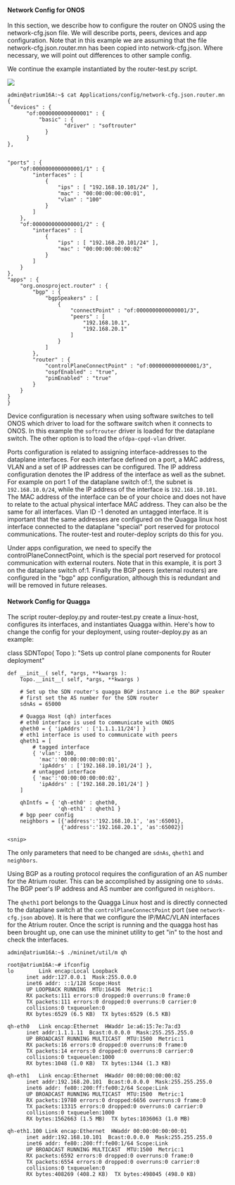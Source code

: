 #### Network Config for ONOS

In this section, we describe how to configure the router on ONOS using the network-cfg.json file. We will describe ports, peers, devices and app configuration. Note that in this example we are assuming that the file network-cfg.json.router.mn has been copied into network-cfg.json. Where necessary, we will point out differences to other sample config.

We continue the example instantiated by the router-test.py script.

![](https://github.com/onfsdn/atrium-docs/blob/master/16A/ONOS/pics/topoR.png)


    admin@atrium16A:~$ cat Applications/config/network-cfg.json.router.mn
    {
     "devices" : {
          "of:0000000000000001" : {
              "basic" : {
                      "driver" : "softrouter"
                }
          }
    },


    "ports" : {
        "of:0000000000000001/1" : {
            "interfaces" : [
                {
                    "ips" : [ "192.168.10.101/24" ],
                    "mac" : "00:00:00:00:00:01",
                    "vlan" : "100"
                }
            ]
        },
        "of:0000000000000001/2" : {
            "interfaces" : [
                {
                    "ips" : [ "192.168.20.101/24" ],
                    "mac" : "00:00:00:00:00:02"
                }
            ]
        }
    },
    "apps" : {
        "org.onosproject.router" : {
            "bgp" : {
                "bgpSpeakers" : [
                    {
                        "connectPoint" : "of:0000000000000001/3",
                        "peers" : [
                            "192.168.10.1",
                            "192.168.20.1"
                        ]
                    }
                ]
            },
            "router" : {
                "controlPlaneConnectPoint" : "of:0000000000000001/3",
                "ospfEnabled" : "true",
                "pimEnabled" : "true"
            }
        }
    }
    }

Device configuration is necessary when using software switches to tell ONOS which driver to load for the software switch when it connects to ONOS. In this example the `softrouter` driver is loaded for the dataplane switch. The other option is to load the `ofdpa-cpqd-vlan` driver.

Ports configuration is related to assigning interface-addresses to the dataplane interfaces. For each interface defined on a port, a MAC address, VLAN and a set of IP addresses can be configured. The IP address configuration denotes the IP address of the interface as well as the subnet. For example on port 1 of the dataplane switch of:1, the subnet is `192.168.10.0/24`, while the IP address of the interface is `192.168.10.101`. The MAC address of the interface can be of your choice and does not have to relate to the actual physical interface MAC address. They can also be the same for all interfaces. Vlan ID -1 denoted an untagged interface. It is important that the same addresses are configured on the Quagga linux host interface connected to the dataplane "special" port reserved for protocol communications. The router-test and router-deploy scripts do this for you.

Under apps configuration, we need to specify the controlPlaneConnectPoint, which is the special port reserved for protocol communication with external routers. Note that in this example, it is port 3 on the dataplane switch of:1. Finally the BGP peers (external routers) are configured in the "bgp" app configuration, although this is redundant and will be removed in future releases.

#### Network Config for Quagga

The script router-deploy.py and router-test.py create a linux-host, configures its interfaces, and instantiates Quagga within. Here's how to change the config for your deployment, using router-deploy.py as an example:

<snip>
    class SDNTopo( Topo ):
    "Sets up control plane components for Router deployment"
    
    def __init__( self, *args, **kwargs ):
        Topo.__init__( self, *args, **kwargs )
     
        # Set up the SDN router's quagga BGP instance i.e the BGP speaker
        # first set the AS number for the SDN router
        sdnAs = 65000

        # Quagga Host (qh) interfaces
        # eth0 interface is used to communicate with ONOS 
        qheth0 = { 'ipAddrs' : ['1.1.1.11/24'] }
        # eth1 interface is used to communicate with peers
        qheth1 = [
            # tagged interface
            { 'vlan': 100,
              'mac':'00:00:00:00:00:01', 
              'ipAddrs' : ['192.168.10.101/24'] },
            # untagged interface 
            { 'mac':'00:00:00:00:00:02', 
              'ipAddrs' : ['192.168.20.101/24'] }
        ]

        qhIntfs = { 'qh-eth0' : qheth0,
                    'qh-eth1' : qheth1 }
        # bgp peer config
        neighbors = [{'address':'192.168.10.1', 'as':65001},
                     {'address':'192.168.20.1', 'as':65002}]
                     
    <snip>


The only parameters that need to be changed are `sdnAs`, `qheth1` and `neighbors`.

Using BGP as a routing protocol requires the configuration of an AS number for the Atrium router. This can be accomplished by assigning one to `sdnAs`. The BGP peer's IP address and AS number are configured in `neighbors`.

The `qheth1` port belongs to the Quagga Linux host and is directly connected to the dataplane switch at the `controlPlaneConnectPoint` port (see `network-cfg.json` above). It is here that we configure the IP/MAC/VLAN interfaces for the Atrium router. Once the script is running and the quagga host has been brought up, one can use the mininet utility to get "in" to the host and check the interfaces.

    admin@atrium16A:~$ ./mininet/util/m qh                                                                                                                                                                                                                                                                                                                                

    root@atrium16A:~# ifconfig
    lo        Link encap:Local Loopback  
          inet addr:127.0.0.1  Mask:255.0.0.0
          inet6 addr: ::1/128 Scope:Host
          UP LOOPBACK RUNNING  MTU:16436  Metric:1
          RX packets:111 errors:0 dropped:0 overruns:0 frame:0
          TX packets:111 errors:0 dropped:0 overruns:0 carrier:0
          collisions:0 txqueuelen:0 
          RX bytes:6529 (6.5 KB)  TX bytes:6529 (6.5 KB)

    qh-eth0   Link encap:Ethernet  HWaddr 1e:a6:15:7e:7a:d3  
          inet addr:1.1.1.11  Bcast:0.0.0.0  Mask:255.255.255.0
          UP BROADCAST RUNNING MULTICAST  MTU:1500  Metric:1
          RX packets:16 errors:0 dropped:0 overruns:0 frame:0
          TX packets:14 errors:0 dropped:0 overruns:0 carrier:0
          collisions:0 txqueuelen:1000 
          RX bytes:1048 (1.0 KB)  TX bytes:1344 (1.3 KB)

    qh-eth1   Link encap:Ethernet  HWaddr 00:00:00:00:00:02  
          inet addr:192.168.20.101  Bcast:0.0.0.0  Mask:255.255.255.0
          inet6 addr: fe80::200:ff:fe00:2/64 Scope:Link
          UP BROADCAST RUNNING MULTICAST  MTU:1500  Metric:1
          RX packets:19780 errors:0 dropped:6656 overruns:0 frame:0
          TX packets:13315 errors:0 dropped:0 overruns:0 carrier:0
          collisions:0 txqueuelen:1000 
          RX bytes:1562663 (1.5 MB)  TX bytes:1036063 (1.0 MB)

    qh-eth1.100 Link encap:Ethernet  HWaddr 00:00:00:00:00:01  
          inet addr:192.168.10.101  Bcast:0.0.0.0  Mask:255.255.255.0
          inet6 addr: fe80::200:ff:fe00:1/64 Scope:Link
          UP BROADCAST RUNNING MULTICAST  MTU:1500  Metric:1
          RX packets:6592 errors:0 dropped:0 overruns:0 frame:0
          TX packets:6554 errors:0 dropped:0 overruns:0 carrier:0
          collisions:0 txqueuelen:0 
          RX bytes:408269 (408.2 KB)  TX bytes:498045 (498.0 KB)




